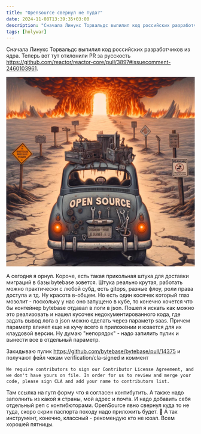 ```yaml
---
title: "Opensource свернул не туда?"
date: 2024-11-08T13:39:35+03:00
description: "Сначала Линукс Торвальдс выпилил код российских разработчиков из ядра. Теперь вот тут отклонили PR за русскость https://github.com/reactor/reactor-core/pull/3897#issuecomment-2460103961. А сегодня я орнул..."
tags: [holywar]
---
```


Сначала Линукс Торвальдс выпилил код российских разработчиков из ядра. Теперь вот тут отклонили PR за русскость https://github.com/reactor/reactor-core/pull/3897#issuecomment-2460103961.

![alt text](images/image.jpg)

А сегодня я орнул. Короче, есть такая прикольная штука для доставки миграций в базы bytebase зовется. Штука реально крутая, работать можно практически с любой субд, есть gitops, разные флоу, роли права доступа и тд. Ну красота в-общем. Но есть один косячек который глаз мозолит - поскольку у нас оно запущено в кубе, то конечно хочется что бы контейнер bytebase отдавал в логи в json. Пошел я искать как можно это реализовать и нашел кусочек недокументированного кода, где задать вывод лога в json можно сделать через параметр saas. Причем параметр влияет еще на кучу всего в приложении и юзается для их клаудовой версии. Ну думаю "непорядок" - надо запилить пулик и вынести все в отдельный параметр. 

Закидываю пулик https://github.com/bytebase/bytebase/pull/14375 и получают фейл чекам verification/cla-signed и коммент

```
We require contributors to sign our Contributor License Agreement, and we don't have yours on file. In order for us to review and merge your code, please sign CLA and add your name to contributors list.
```
Там ссылка на гугл форму что я согласен контибутить. А также надо заполнить из какой я страны, мой адрес и почта. И надо добавить себя отдельный реп с контибюторами. OpenSource явно свернул куда то не туда, скоро скрин паспорта походу надо приложить будет. 💩 А так инструмент, конечно, классный - рекомендую кто не юзал. Всем хорошей пятницы.
